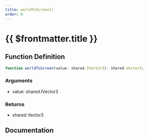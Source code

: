 ```yaml
---
title: worldToScreen()
order: 0
---
```


# {{ $frontmatter.title }}

<!--@include: ./worldToScreen_partial_header.md-->

## Function Definition

```ts
function worldToScreen(value: shared.IVector3): shared.Vector3;
```

### Arguments

* value: shared.IVector3

### Returns

* shared.Vector3

## Documentation

<!--@include: ./worldToScreen_partial_footer.md-->
